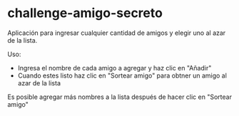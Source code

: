 # challenge-amigo-secreto

Aplicación para ingresar cualquier cantidad de amigos y elegir uno al azar de la lista. 

Uso: 

- Ingresa el nombre de cada amigo a agregar y haz clic en "Añadir"
- Cuando estes listo haz clic en "Sortear amigo" para obtner un amigo al azar de la lista 

Es posible agregar más nombres a la lista después de hacer clic en "Sortear amigo"

